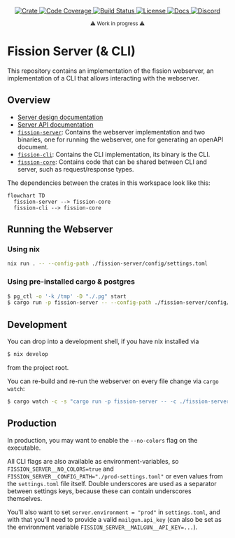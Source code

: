 <div align="center">
  <p>
    <a href="https://crates.io/crates/fission-server">
      <img src="https://img.shields.io/crates/v/fission-server?label=crates" alt="Crate">
    </a>
    <a href="https://codecov.io/gh/fission-codes/fission-server">
      <img src="https://codecov.io/gh/fission-codes/fission-server/branch/main/graph/badge.svg?token=SOMETOKEN" alt="Code Coverage"/>
    </a>
    <a href="https://github.com/fission-codes/fission-server/actions?query=">
      <img src="https://github.com/fission-codes/fission-server/actions/workflows/tests_and_checks.yml/badge.svg" alt="Build Status">
    </a>
    <a href="https://github.com/fission-codes/fission-server/blob/main/LICENSE">
      <img src="https://img.shields.io/badge/License-Apache%202.0-blue.svg" alt="License">
    </a>
    <a href="https://docs.rs/fission-server">
      <img src="https://img.shields.io/static/v1?label=Docs&message=docs.rs&color=blue" alt="Docs">
    </a>
    <a href="https://fission.codes/discord">
      <img src="https://img.shields.io/static/v1?label=Discord&message=join%20us!&color=mediumslateblue" alt="Discord">
    </a>
  </p>
</div>

<div align="center"><sub>⚠️ Work in progress ⚠️</sub></div>

# Fission Server (& CLI)

This repository contains an implementation of the fission webserver, an implementation of a CLI that allows interacting with the webserver.

## Overview

- [Server design documentation](./design/README.md)
- [Server API documentation](./design/api.md)
- [`fission-server`](./fission-server/README.md): Contains the webserver implementation and two binaries, one for running the webserver, one for generating an openAPI document.
- [`fission-cli`](./fission-cli/README.md): Contains the CLI implementation, its binary is the CLI.
- [`fission-core`](./fission-core/README.md): Contains code that can be shared between CLI and server, such as request/response types.

The dependencies between the crates in this workspace look like this:

```mermaid
flowchart TD
  fission-server --> fission-core
  fission-cli --> fission-core
```

## Running the Webserver

### Using nix

```sh
nix run . -- --config-path ./fission-server/config/settings.toml
```

### Using pre-installed cargo & postgres

```sh
$ pg_ctl -o '-k /tmp' -D "./.pg" start
$ cargo run -p fission-server -- --config-path ./fission-server/config/settings.toml
```

## Development

You can drop into a development shell, if you have nix installed via

```sh
$ nix develop
```

from the project root.


You can re-build and re-run the webserver on every file change via `cargo watch`:

```sh
$ cargo watch -c -s "cargo run -p fission-server -- -c ./fission-server/config/settings.toml"
```

## Production

In production, you may want to enable the `--no-colors` flag on the executable.

All CLI flags are also available as environment-variables, so `FISSION_SERVER__NO_COLORS=true` and `FISSION_SERVER__CONFIG_PATH="./prod-settings.toml"` or even values from the `settings.toml` file itself. Double underscores are used as a separator between settings keys, because these can contain underscores themselves.

You'll also want to set `server.environment = "prod"` in `settings.toml`, and with that you'll need to provide a valid `mailgun.api_key` (can also be set as the environment variable `FISSION_SERVER__MAILGUN__API_KEY=...`).

